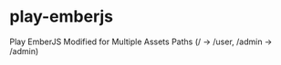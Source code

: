 play-emberjs
============

Play EmberJS Modified for Multiple Assets Paths (/ -> /user, /admin -> /admin)
